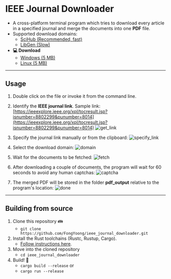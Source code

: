 # IEEE Journal Downloader

* A cross-platform terminal program which tries to download every article in a specified journal and merge the documents into one **PDF** file.
* Supported download domains:
    * [SciHub (Recommended, fast)](https://sci-hub.se/)
    * [LibGen (Slow)](https://libgen.is/scimag/)
* **💻 Download**
    * [Windows (5 MB)]()
    * [Linux (5 MB)]()

***
## Usage

1) Double click on the file or invoke it from the command line.

2) Identify the **IEEE journal link**.
    Sample link: [https://ieeexplore.ieee.org/xpl/tocresult.jsp?isnumber=8802299&punumber=8014](https://ieeexplore.ieee.org/xpl/tocresult.jsp?isnumber=8802299&punumber=8014)
    ![get_link](https://i.imgur.com/MWBQCRX.png)

3) Specify the journal link manually or from the clipboard:
    ![specify_link](https://i.imgur.com/FxGNVUg.png)

4) Select the download domain:
    ![domain](https://i.imgur.com/KK9N6ly.png)

5) Wait for the documents to be fetched:
    ![fetch](https://i.imgur.com/kHrtfAY.png)

6) After downloading a couple of documents, the program will wait for 60 seconds to avoid any human captchas:
    ![captcha](https://i.imgur.com/AZjamsg.png)

7) The merged PDF will be stored in the folder **pdf_output** relative to the program's location:
    ![done](https://i.imgur.com/FgNdTvn.png)

***
## Building from source

1. Clone this repository 👪
    * `git clone https://github.com/FongYoong/ieee_journal_downloader.git`
2. Install the Rust toolchains (Rustc, Rustup, Cargo).
    * [Follow instructions here](https://www.rust-lang.org/tools/install).
3. Move into the cloned repository
    * `cd ieee_journal_downloader`
4. Build! 🔨
    * `cargo build --release`
    or
    * `cargo run --release`